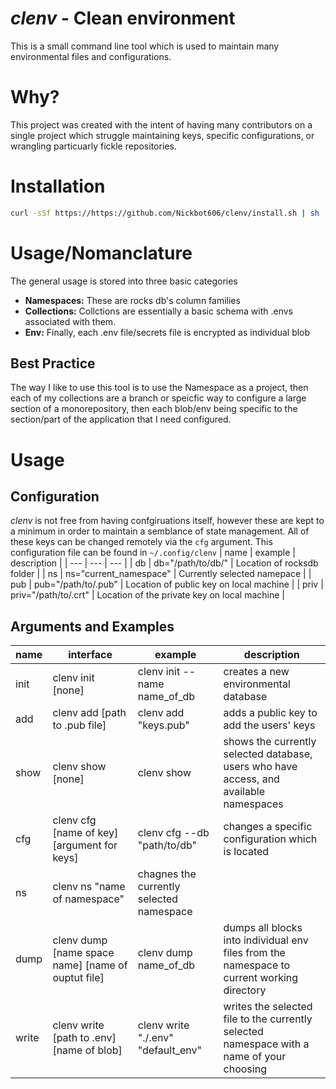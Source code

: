 # *clenv* - Clean environment
This is a small command line tool which is used to maintain many environmental files and configurations. 

# Why?
This project was created with the intent of having many contributors on a single project which struggle maintaining keys, specific configurations, or wrangling particuarly fickle  repositories. 

# Installation

```bash
curl -sSf https://https://github.com/Nickbot606/clenv/install.sh | sh
```

# Usage/Nomanclature

The general usage is stored into three basic categories 
- **Namespaces:** These are rocks db's column families
- **Collections:** Collctions are essentially a basic schema with .envs associated with them. 
- **Env:** Finally, each .env file/secrets file is encrypted as individual blob

## Best Practice
The way I like to use this tool is to use the Namespace as a project, then each of my collections are a branch or speicfic way to configure a large section of a monorepository, then each blob/env being specific to the section/part of the application that I need configured.

# Usage
## Configuration
*clenv* is not free from having confgiruations itself, however these are kept to a minimum in order to maintain a semblance of state management. All of these keys can be changed remotely via the `cfg` argument.
This configuration file can be found in `~/.config/clenv`
| name | example | description |
| --- | --- | --- |
| db | db="/path/to/db/" | Location of rocksdb folder |
| ns | ns="current_namespace" | Currently selected namepace |
| pub | pub="/path/to/.pub" | Location of public key on local machine |
| priv | priv="/path/to/.crt" | Location of the private key on local machine |

## Arguments and Examples
| name | interface | example | description |
| --- | --- | --- | --- |
| init | clenv init [none] | clenv init --name name_of_db | creates a new environmental database |
| add | clenv add [path to .pub file] | clenv add "keys.pub" | adds a public key to add the users' keys | 
| show | clenv show [none] | clenv show | shows the currently selected database, users who have access, and available namespaces | 
| cfg | clenv cfg [name of key] [argument for keys] | clenv cfg --db "path/to/db" | changes a specific configuration which is located |
| ns | clenv ns "name of namespace" | chagnes the currently selected namespace |
| dump | clenv dump [name space name] [name of ouptut file] | clenv dump name_of_db | dumps all blocks into individual env files from the namespace to current working directory |
| write | clenv write [path to .env] [name of blob] | clenv write "./.env" "default_env" | writes the selected file to the currently selected namespace with a name of your choosing | 
